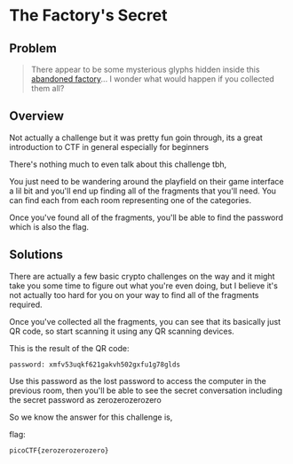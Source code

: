 # The Factory's Secret

## Problem
> There appear to be some mysterious glyphs hidden inside this [abandoned factory](https://2019game.picoctf.com/game)... I wonder what would happen if you collected them all?

## Overview

Not actually a challenge but it was pretty fun goin through, its a great introduction to CTF in general especially for beginners

There's nothing much to even talk about this challenge tbh, 

You just need to be wandering around the playfield on their game interface a lil bit and you'll end up finding all of the fragments that you'll need. You can find each from each room representing one of the categories.

Once you've found all of the fragments, you'll be able to find the password which is also the flag.

## Solutions

There are actually a few basic crypto challenges on the way and it might take you some time to figure out what you're even doing, but I believe it's not actually too hard for you on your way to find all of the fragments required.

Once you've collected all the fragments, you can see that its basically just QR code, so start scanning it using any QR scanning devices.

This is the result of the QR code:
```
password: xmfv53uqkf621gakvh502gxfu1g78glds
```

Use this password as the lost password to access the computer in the previous room, then you'll be able to see the secret conversation including the secret password as zerozerozerozero

So we know the answer for this challenge is,

flag:
```
picoCTF{zerozerozerozero}
```

